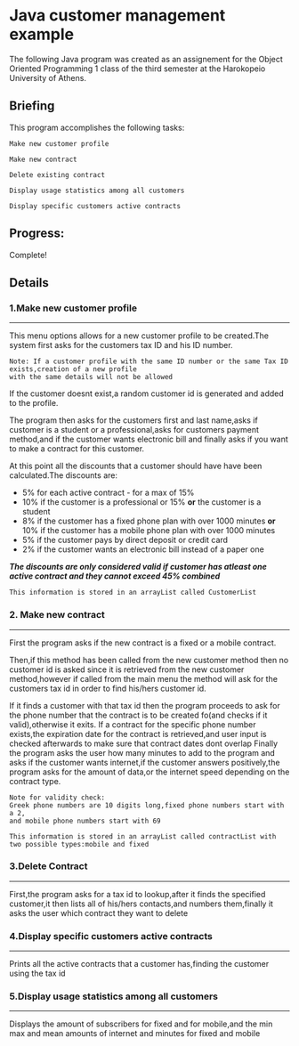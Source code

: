 
# Java customer management example

The following Java program was created as an assignement for the Object Oriented Programming 1 class of the third semester at the Harokopeio University of Athens.
## Briefing
This program accomplishes the following tasks:
```
Make new customer profile
```
```
Make new contract
```
```
Delete existing contract
```
```
Display usage statistics among all customers
```
```
Display specific customers active contracts
```

## Progress:
Complete!

## Details
### 1.Make new customer profile
***
This menu options allows for a new customer profile to be created.The system first asks for the customers tax ID and his ID number.
```
Note: If a customer profile with the same ID number or the same Tax ID exists,creation of a new profile
with the same details will not be allowed
```
If the customer doesnt exist,a random customer id is generated and added to the profile.

The program then asks for the customers first and last name,asks if customer is a student or a professional,asks for customers payment method,and if the customer wants electronic bill and finally asks if you want to make a contract for this customer.

At this point all the discounts that a customer should have have been calculated.The discounts are:

* 5% for each active contract - for a max of 15%
* 10% if the customer is a professional or 15% **or** the customer is a student
* 8% if the customer has a fixed phone plan with over 1000 minutes **or** 10% if the customer has a mobile phone plan with over 1000 minutes
* 5% if the customer pays by direct deposit or credit card
* 2% if the customer wants an electronic bill instead of a paper one

***The discounts are only considered valid if customer has atleast one active contract and they cannot exceed 45% combined***
```
This information is stored in an arrayList called CustomerList
```
### 2. Make new contract
***
First the program asks if the new contract is a fixed or a mobile contract.

Then,if this method has been called from the new customer method then no customer id is asked since it is retrieved from the new customer method,however if called from the main menu the method will ask for the customers tax id in order to find his/hers customer id.

If it finds a customer with that tax id then the program proceeds to ask for the phone number that the contract is to be created fo(and checks if it valid),otherwise it exits.
If a contract for the specific phone number exists,the expiration date for the contract is retrieved,and user input is checked afterwards to make sure that contract dates dont overlap
Finally the program asks the user how many minutes to add to the program and asks if the customer wants internet,if the customer answers positively,the program asks for the amount of data,or the internet speed depending on the contract type.

```
Note for validity check:
Greek phone numbers are 10 digits long,fixed phone numbers start with a 2,
and mobile phone numbers start with 69
```

```
This information is stored in an arrayList called contractList with two possible types:mobile and fixed
```

### 3.Delete Contract
***
First,the program asks for a tax id to lookup,after it finds the specified customer,it then lists all of his/hers contacts,and numbers them,finally it asks the user which contract they want to delete

### 4.Display specific customers active contracts
***
Prints all the active contracts that a customer has,finding the customer using the tax id

### 5.Display usage statistics among all customers
***
Displays the amount of subscribers for fixed and for mobile,and the min max and mean amounts of internet and minutes for fixed and mobile
